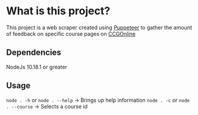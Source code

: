 # What is this project?

This project is a web scraper created using [Puppeteer](https://github.com/puppeteer/puppeteer) to gather the amount of feedback on specific course pages on [CCGOnline](https://ccgonline.chichester.ac.uk)

## Dependencies

NodeJs 10.18.1 or greater

## Usage
`node . -h` or `node . --help` -> Brings up help information
`node . -c` or `node . --course` -> Selects a course id
